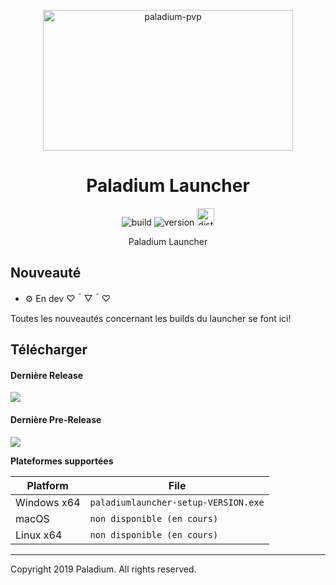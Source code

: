 <p align="center"><img src="https://paladium-pvp.fr/styles/ndzn/paladiumpvp/logo-sm.png" width="400px" height="225px" alt="paladium-pvp"></p>

<h1 align="center">Paladium Launcher</h1>

<p align="center">
  <img src="https://img.shields.io/badge/build-dev-red.svg?style=for-the-badge" alt="build">
  <img src="https://img.shields.io/badge/version-v0.0.01--d5-red.svg?style=for-the-badge" alt="version"> 
  <img src="https://img.shields.io/badge/dist-windows-blue.svg?style=for-the-badge"  height="28px" alt="distribution">
</p>

<p align="center">Paladium Launcher</p>

## Nouveauté

* ⚙️ En dev ♡＾▽＾♡

Toutes les nouveautés concernant les builds du launcher se font ici!

## Télécharger

#### Dernière Release
![](https://img.shields.io/badge/release-v0.0.01--d5-red.svg?style=for-the-badge)

#### Dernière Pre-Release
![](https://img.shields.io/badge/release-v0.0.01--d5-red.svg?style=for-the-badge)

**Plateformes supportées**

| Platform | File |
| -------- | ---- |
| Windows x64 | `paladiumlauncher-setup-VERSION.exe` |
| macOS | `non disponible (en cours)` |
| Linux x64 | `non disponible (en cours)` |

---
Copyright 2019 Paladium. All rights reserved.

[nodejs]: https://nodejs.org/en/ 'Node.js'
